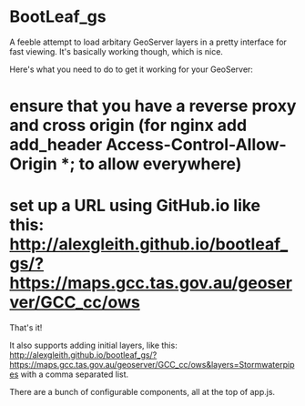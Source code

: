 BootLeaf_gs
========

A feeble attempt to load arbitary GeoServer layers in a pretty interface for fast viewing. It's basically working though, which is nice.

Here's what you need to do to get it working for your GeoServer:
# ensure that you have a reverse proxy and cross origin (for nginx add add_header Access-Control-Allow-Origin *; to allow everywhere)
# set up a URL using GitHub.io like this: http://alexgleith.github.io/bootleaf_gs/?https://maps.gcc.tas.gov.au/geoserver/GCC_cc/ows

That's it!

It also supports adding initial layers, like this: http://alexgleith.github.io/bootleaf_gs/?https://maps.gcc.tas.gov.au/geoserver/GCC_cc/ows&layers=Stormwaterpipes with a comma separated list.

There are a bunch of configurable components, all at the top of app.js.